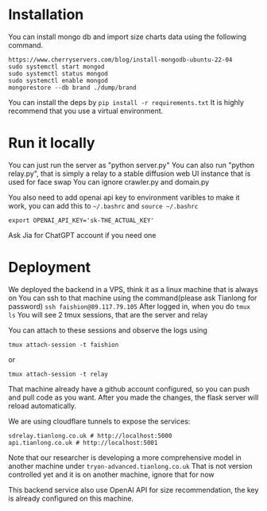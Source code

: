 
# Installation
You can install mongo db and import size charts data using the following command.
```
https://www.cherryservers.com/blog/install-mongodb-ubuntu-22-04
sudo systemctl start mongod
sudo systemctl status mongod
sudo systemctl enable mongod
mongorestore --db brand ./dump/brand
```
You can install the deps by ```pip install -r requirements.txt```
It is highly recommend that you use a virtual environment.

# Run it locally 
You can just run the server as "python server.py"
You can also run "python relay.py", that is simply a relay to a stable diffusion web UI instance that is used for face swap
You can ignore crawler.py and domain.py

You also need to add openai api key to environment varibles to make it work, you can add this to `~/.bashrc` and `source ~/.bashrc`

```
export OPENAI_API_KEY='sk-THE_ACTUAL_KEY'
```
Ask Jia for ChatGPT account if you need one

# Deployment
We deployed the backend in a VPS, think it as a linux machine that is always on 
You can ssh to that machine using the command(please ask Tianlong for password)
```ssh faishion@89.117.79.105```
After logged in, when you do 
```tmux ls```
You will see 2 tmux sessions, that are the server and relay

You can attach to these sessions and observe the logs using 
```
tmux attach-session -t faishion
```
or
```
tmux attach-session -t relay
```

That machine already have a github account configured, so you can push and pull code as you want. After you made the changes, the flask server will 
reload automatically.

We are using cloudflare tunnels to expose the services:
```
sdrelay.tianlong.co.uk # http://localhost:5000
api.tianlong.co.uk # http://localhost:5001
```

Note that our researcher is developing a more comprehensive model in another machine under ```tryon-advanced.tianlong.co.uk```
That is not version controlled yet and it is on another machine, ignore that for now

This backend service also use OpenAI API for size recommendation, the key is already configured on this machine. 


